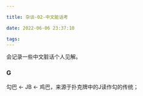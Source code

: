 ```yaml
---

title: 杂谈-02-中文脏话考

date: 2022-06-06 23:37:10

tags:
---
```



会记录一些中文脏话个人见解。

### G

勾巴 ← JB ← 鸡巴，来源于扑克牌中的J读作勾的传统；
